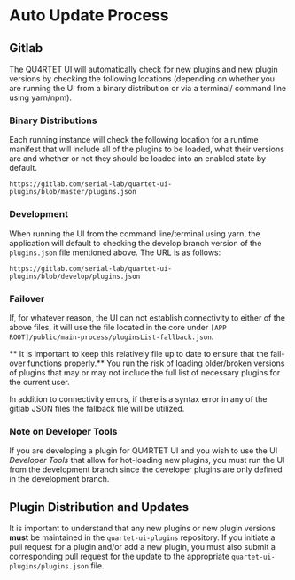 # Auto Update Process

## Gitlab 
The QU4RTET UI will automatically check for new plugins and new plugin 
versions by checking the following locations (depending on whether
you are running the UI from a binary distribution or via a terminal/
command line using yarn/npm).

### Binary Distributions
Each running instance will check the following location for a 
runtime manifest that will include all of the plugins to be loaded,
what their versions are and whether or not they should be loaded into
an enabled state by default.  

    https://gitlab.com/serial-lab/quartet-ui-plugins/blob/master/plugins.json

### Development 
When running the UI from the command line/terminal using yarn, the 
application will default to checking the develop branch version of 
the `plugins.json` file mentioned above.  The URL is as follows:

    https://gitlab.com/serial-lab/quartet-ui-plugins/blob/develop/plugins.json

### Failover
If, for whatever reason, the UI can not establish connectivity to 
either of the above files, it will use the file located in the core
under `[APP ROOT]/public/main-process/pluginsList-fallback.json`.

** It is important to keep this relatively file up to date to ensure
that the fail-over functions properly.** You run the risk of loading
older/broken versions of plugins that may or may not include the 
full list of necessary plugins for the current user.  

In addition to connectivity errors, if there is a syntax error in 
any of the gitlab JSON files the fallback file will be utilized.

### Note on Developer Tools
If you are developing a plugin for QU4RTET UI and you wish to use the 
UI *Developer Tools* that allow for hot-loading new plugins, you must
run the UI from the development branch since the developer plugins
are only defined in the development branch.

## Plugin Distribution and Updates

It is important to understand that any new plugins or new
plugin versions **must** be maintained in the `quartet-ui-plugins`
repository.  If you initiate a pull request for a plugin and/or
add a new plugin, you must also submit a corresponding pull request
for the update to the appropriate `quartet-ui-plugins/plugins.json` 
file.  
